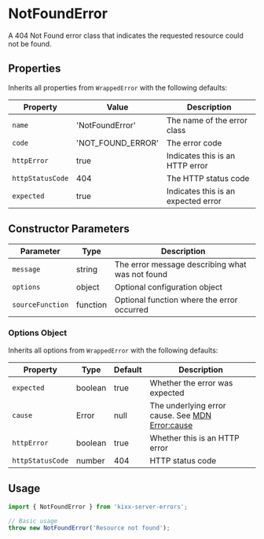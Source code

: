 # NotFoundError

A 404 Not Found error class that indicates the requested resource could not be found.

## Properties

Inherits all properties from `WrappedError` with the following defaults:

| Property | Value | Description |
|----------|-------|-------------|
| `name` | 'NotFoundError' | The name of the error class |
| `code` | 'NOT_FOUND_ERROR' | The error code |
| `httpError` | true | Indicates this is an HTTP error |
| `httpStatusCode` | 404 | The HTTP status code |
| `expected` | true | Indicates this is an expected error |

## Constructor Parameters

| Parameter | Type | Description |
|-----------|------|-------------|
| `message` | string | The error message describing what was not found |
| `options` | object | Optional configuration object |
| `sourceFunction` | function | Optional function where the error occurred |

### Options Object

Inherits all options from `WrappedError` with the following defaults:

| Property | Type | Default | Description |
|----------|------|---------|-------------|
| `expected` | boolean | true | Whether the error was expected |
| `cause` | Error | null | The underlying error cause. See [MDN Error:cause](https://developer.mozilla.org/en-US/docs/Web/JavaScript/Reference/Global_Objects/Error/cause) |
| `httpError` | boolean | true | Whether this is an HTTP error |
| `httpStatusCode` | number | 404 | HTTP status code |

## Usage

```javascript
import { NotFoundError } from 'kixx-server-errors';

// Basic usage
throw new NotFoundError('Resource not found');
```
